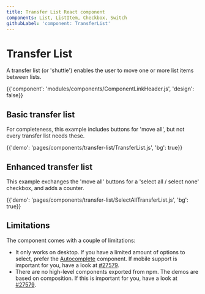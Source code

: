 ```yaml
---
title: Transfer List React component
components: List, ListItem, Checkbox, Switch
githubLabel: 'component: TransferList'
---
```


# Transfer List

<p class='description'>A transfer list (or 'shuttle') enables the user to move one or more list items between lists.</p>

{{'component': 'modules/components/ComponentLinkHeader.js', 'design': false}}

## Basic transfer list

For completeness, this example includes buttons for 'move all', but not every transfer list needs these.

{{'demo': 'pages/components/transfer-list/TransferList.js', 'bg': true}}

## Enhanced transfer list

This example exchanges the 'move all' buttons for a 'select all / select none' checkbox, and adds a counter.

{{'demo': 'pages/components/transfer-list/SelectAllTransferList.js', 'bg': true}}

## Limitations

The component comes with a couple of limitations:

- It only works on desktop.
  If you have a limited amount of options to select, prefer the [Autocomplete](/components/autocomplete/#multiple-values) component.
  If mobile support is important for you, have a look at [#27579](https://github.com/mui-org/material-ui/issues/27579).
- There are no high-level components exported from npm. The demos are based on composition.
  If this is important for you, have a look at [#27579](https://github.com/mui-org/material-ui/issues/27579).
